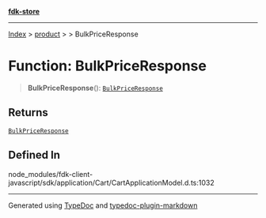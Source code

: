 [**fdk-store**](../../../README.md)
***

[Index](../../../API.md) > [product](../../README.md) > [<internal>](../README.md) > BulkPriceResponse

# Function: BulkPriceResponse

> **BulkPriceResponse**(): [`BulkPriceResponse`](../type-aliases/type-alias.BulkPriceResponse.md)

## Returns

[`BulkPriceResponse`](../type-aliases/type-alias.BulkPriceResponse.md)

## Defined In

node\_modules/fdk-client-javascript/sdk/application/Cart/CartApplicationModel.d.ts:1032

***
Generated using [TypeDoc](https://typedoc.org/) and [typedoc-plugin-markdown](https://www.npmjs.com/package/typedoc-plugin-markdown)
